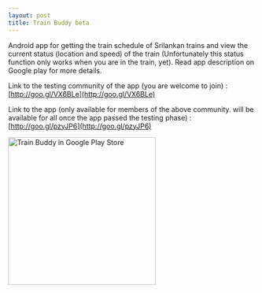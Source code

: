 ```yaml
---
layout: post
title: Train Buddy beta
---
```


Android app for getting the train schedule of Srilankan trains and view the current status (location and speed) of the train (Unfortunately this status function only works when you are in the train, yet). Read app description on Google play for more details.

Link to the testing community of the app (you are welcome to join) : [http://goo.gl/VX6BLe](http://goo.gl/VX6BLe)

Link to the app (only available for members of the above  community. will be available for all once the app passed the testing phase) : [http://goo.gl/pzyJP6](http://goo.gl/pzyJP6)

[<img src="{{ site.baseurl }}/assets/trainbuddy-playstore.png" alt="Train Buddy in Google Play Store" style="width: 300px;"/>](http://goo.gl/VX6BLe)
